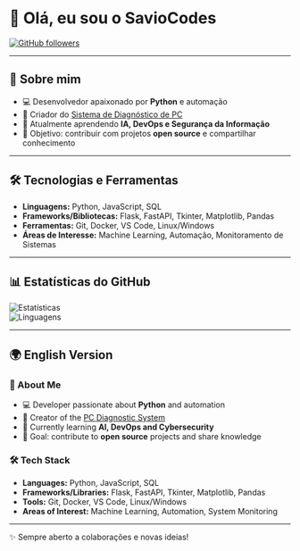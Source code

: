 # 👋 Olá, eu sou o SavioCodes  

[![GitHub followers](https://img.shields.io/github/followers/SavioCodes?label=Seguidores&style=social)](https://github.com/SavioCodes)  

---

## 🚀 Sobre mim
- 💻 Desenvolvedor apaixonado por **Python** e automação  
- 🔧 Criador do [Sistema de Diagnóstico de PC](https://github.com/SavioCodes/seu-repo)  
- 🌱 Atualmente aprendendo **IA, DevOps e Segurança da Informação**  
- 🎯 Objetivo: contribuir com projetos **open source** e compartilhar conhecimento  

---

## 🛠️ Tecnologias e Ferramentas
- **Linguagens:** Python, JavaScript, SQL  
- **Frameworks/Bibliotecas:** Flask, FastAPI, Tkinter, Matplotlib, Pandas  
- **Ferramentas:** Git, Docker, VS Code, Linux/Windows  
- **Áreas de Interesse:** Machine Learning, Automação, Monitoramento de Sistemas  

---

## 📊 Estatísticas do GitHub
![Estatísticas](https://github-readme-stats.vercel.app/api?username=SavioCodes&show_icons=true&theme=radical)  
![Linguagens](https://github-readme-stats.vercel.app/api/top-langs/?username=SavioCodes&layout=compact&theme=radical)  

---

## 🌍 English Version

### 🚀 About Me
- 💻 Developer passionate about **Python** and automation  
- 🔧 Creator of the [PC Diagnostic System](https://github.com/SavioCodes/seu-repo)  
- 🌱 Currently learning **AI, DevOps and Cybersecurity**  
- 🎯 Goal: contribute to **open source** projects and share knowledge  

### 🛠️ Tech Stack
- **Languages:** Python, JavaScript, SQL  
- **Frameworks/Libraries:** Flask, FastAPI, Tkinter, Matplotlib, Pandas  
- **Tools:** Git, Docker, VS Code, Linux/Windows  
- **Areas of Interest:** Machine Learning, Automation, System Monitoring  

---

✨ Sempre aberto a colaborações e novas ideias!

